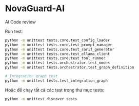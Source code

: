 # NovaGuard-AI
AI Code review

Run test:

```bash
python -m unittest tests.core.test_config_loader
python -m unittest tests.core.test_prompt_manager
python -m unittest tests.core.test_sarif_generator
python -m unittest tests.core.test_ollama_client
python -m unittest tests.core.test_tool_runner
python -m unittest tests.orchestrator.test_nodes
python -m unittest tests.orchestrator.test_graph_definition

# Integration graph test
python -m unittest tests.test_integration_graph
```

Hoặc để chạy tất cả các test trong thư mục tests: 

```bash
python -m unittest discover tests

```